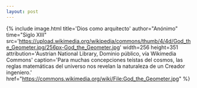 ```yaml
---
layout: post
---
```

<!-- Las matemáticas como puerta a la experiencia religiosa y el concepto de eternidad -->
<!-- Pitágoras -->
<!-- Descartes -->
<!-- Cantor -->

{% include image.html title='Dios como arquitecto' author="Anónimo" time="Siglo XIII" src='https://upload.wikimedia.org/wikipedia/commons/thumb/4/4d/God_the_Geometer.jpg/256px-God_the_Geometer.jpg' width=256 height=351 attribution='Austrian National Library, Dominio público, vía Wikimedia Commons' caption='Para muchas concepciones teístas del cosmos, las reglas matemáticas del universo nos revelan la naturaleza de un Creador ingeniero.' href="https://commons.wikimedia.org/wiki/File:God_the_Geometer.jpg" %}